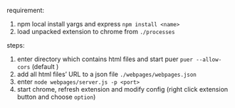 requirement:

1. npm local install yargs and express `npm install <name>`
2. load unpacked extension to chrome from `./processes`

steps:

1. enter directory which contains html files and start puer `puer --allow-cors` (default )
2. add all html files’ URL to  a json file `./webpages/webpages.json`
3. enter `node webpages/server.js -p <port>`
4. start chrome, refresh extension and modify config (right click extension button and choose `option`)

